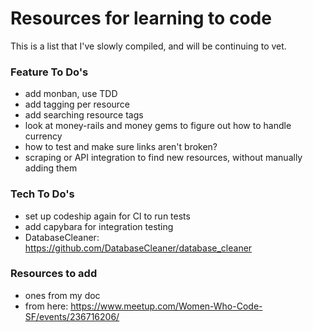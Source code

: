 # Resources for learning to code
This is a list that I've slowly compiled, and will be continuing to vet.

### Feature To Do's
 * add monban, use TDD
 * add tagging per resource
 * add searching resource tags
 * look at money-rails and money gems to figure out how to handle currency
 * how to test and make sure links aren't broken?
 * scraping or API integration to find new resources, without manually adding them

### Tech To Do's
 * set up codeship again for CI to run tests
 * add capybara for integration testing
 * DatabaseCleaner: https://github.com/DatabaseCleaner/database_cleaner

### Resources to add
 * ones from my doc
 * from here: https://www.meetup.com/Women-Who-Code-SF/events/236716206/
